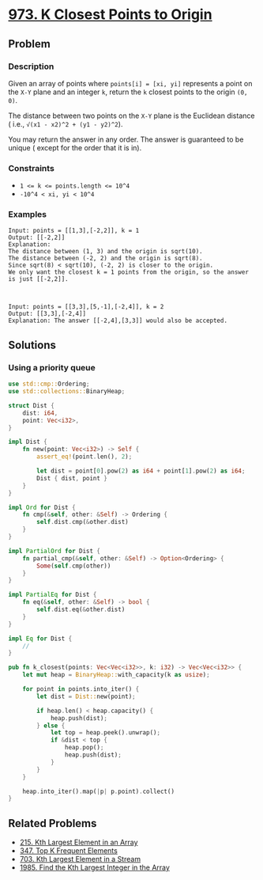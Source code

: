 # [973. K Closest Points to Origin](https://leetcode.com/problems/k-closest-points-to-origin/)

## Problem

### Description

Given an array of points where `points[i] = [xi, yi]` represents a point on
the `X-Y` plane and an integer `k`, return the `k` closest points to the
origin `(0, 0)`.

The distance between two points on the `X-Y` plane is the Euclidean distance (
i.e., `√(x1 - x2)^2 + (y1 - y2)^2`).

You may return the answer in any order. The answer is guaranteed to be unique (
except for the order that it is in).

### Constraints

* `1 <= k <= points.length <= 10^4`
* `-10^4 < xi, yi < 10^4`

### Examples

```text
Input: points = [[1,3],[-2,2]], k = 1
Output: [[-2,2]]
Explanation:
The distance between (1, 3) and the origin is sqrt(10).
The distance between (-2, 2) and the origin is sqrt(8).
Since sqrt(8) < sqrt(10), (-2, 2) is closer to the origin.
We only want the closest k = 1 points from the origin, so the answer is just [[-2,2]].
```

```text


Input: points = [[3,3],[5,-1],[-2,4]], k = 2
Output: [[3,3],[-2,4]]
Explanation: The answer [[-2,4],[3,3]] would also be accepted.
```

## Solutions

### Using a priority queue

```rust
use std::cmp::Ordering;
use std::collections::BinaryHeap;

struct Dist {
    dist: i64,
    point: Vec<i32>,
}

impl Dist {
    fn new(point: Vec<i32>) -> Self {
        assert_eq!(point.len(), 2);

        let dist = point[0].pow(2) as i64 + point[1].pow(2) as i64;
        Dist { dist, point }
    }
}

impl Ord for Dist {
    fn cmp(&self, other: &Self) -> Ordering {
        self.dist.cmp(&other.dist)
    }
}

impl PartialOrd for Dist {
    fn partial_cmp(&self, other: &Self) -> Option<Ordering> {
        Some(self.cmp(other))
    }
}

impl PartialEq for Dist {
    fn eq(&self, other: &Self) -> bool {
        self.dist.eq(&other.dist)
    }
}

impl Eq for Dist {
    //
}

pub fn k_closest(points: Vec<Vec<i32>>, k: i32) -> Vec<Vec<i32>> {
    let mut heap = BinaryHeap::with_capacity(k as usize);

    for point in points.into_iter() {
        let dist = Dist::new(point);

        if heap.len() < heap.capacity() {
            heap.push(dist);
        } else {
            let top = heap.peek().unwrap();
            if &dist < top {
                heap.pop();
                heap.push(dist);
            }
        }
    }

    heap.into_iter().map(|p| p.point).collect()
}
```

## Related Problems

* [215. Kth Largest Element in an Array](/leetcode/200%20-%20299/215%20-%20Kth%20Largest%20Element%20in%20an%20Array.md)
* [347. Top K Frequent Elements](/leetcode/300%20-%20399/347%20-%20Top%20K%20Frequent%20Elements.md)
* [703. Kth Largest Element in a Stream](/leetcode/700%20-%20799/703%20-%20Kth%20Largest%20Element%20in%20a%20Stream.md)
* [1985. Find the Kth Largest Integer in the Array](/leetcode/1900%20-%201999/1985%20-%20Find%20the%20Kth%20Largest%20Integer%20in%20the%20Array.md)

